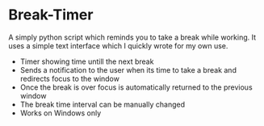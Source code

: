 # Break-Timer
A simply python script which reminds you to take a break while working. It uses a simple text interface which I quickly wrote for my own use.

- Timer showing time untill the next break
- Sends a notification to the user when its time to take a break and redirects focus to the window
- Once the break is over focus is automatically returned to the previous window
- The break time interval can be manually changed
- Works on Windows only

